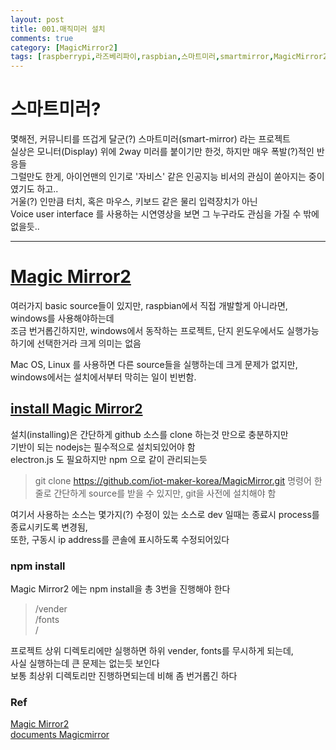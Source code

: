 ```yaml
---
layout: post
title: 001.매직미러 설치
comments: true
category: [MagicMirror2]
tags: [raspberrypi,라즈베리파이,raspbian,스마트미러,smartmirror,MagicMirror2]
---
```


# 스마트미러?

몇해전, 커뮤니티를 뜨겁게 달군(?) 스마트미러(smart-mirror) 라는 프로젝트  
실상은 모니터(Display) 위에 2way 미러를 붙이기만 한것, 하지만 매우 폭발(?)적인 반응들  
그럴만도 한게, 아이언맨의 인기로 '자비스' 같은 인공지능 비서의 관심이 쏟아지는 중이였기도 하고..  
거울(?) 인만큼 터치, 혹은 마우스, 키보드 같은 물리 입력장치가 아닌  
Voice user interface 를 사용하는 시연영상을 보면 그 누구라도 관심을 가질 수 밖에 없을듯..   

---

# [Magic Mirror2][1]

여러가지 basic source들이 있지만, raspbian에서 직접 개발할게 아니라면, windows를 사용해야하는데   
조금 번거롭긴하지만, windows에서 동작하는 프로젝트, 단지 윈도우에서도 실행가능하기에 선택한거라 크게 의미는 없음   

Mac OS, Linux 를 사용하면 다른 source들을 실행하는데 크게 문제가 없지만, windows에서는 설치에서부터 막히는 일이 빈번함.   

## [install Magic Mirror2][2]

설치(installing)은 간단하게 github 소스를 clone 하는것 만으로 충분하지만   
기반이 되는 nodejs는 필수적으로 설치되있어야 함   
electron.js 도 필요하지만 npm 으로 같이 관리되는듯

> git clone https://github.com/iot-maker-korea/MagicMirror.git
명령어 한줄로 간단하게 source를 받을 수 있지만, git을 사전에 설치해야 함   

여기서 사용하는 소스는 몇가지(?) 수정이 있는 소스로 dev 일때는 종료시 process를 종료시키도록 변경됨,   
또한, 구동시 ip address를 콘솔에 표시하도록 수정되어있다

### npm install

Magic Mirror2 에는 npm install을 총 3번을 진행해야 한다   
> /vender   
> /fonts   
> /   

프로젝트 상위 디렉토리에만 실행하면 하위 vender, fonts를 무시하게 되는데,   
사실 실행하는데 큰 문제는 없는듯 보인다   
보통 최상위 디렉토리만 진행하면되는데 비해 좀 번거롭긴 하다   


### Ref

[Magic Mirror2][1]   
[documents Magicmirror][2]


[1]: https://magicmirror.builders
[2]: https://docs.magicmirror.builders/getting-started/installation.html
